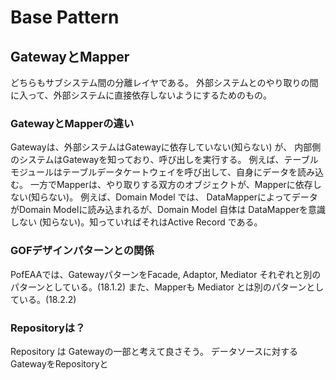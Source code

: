 # Base Pattern

## GatewayとMapper
どちらもサブシステム間の分離レイヤである。
外部システムとのやり取りの間に入って、外部システムに直接依存しないようにするためのもの。
### GatewayとMapperの違い
Gatewayは、外部システムはGatewayに依存していない(知らない) が、 内部側のシステムはGatewayを知っており、呼び出しを実行する。
例えば、テーブルモジュールはテーブルデータケートウェイを呼び出して、自身にデータを読み込む。
一方でMapperは、やり取りする双方のオブジェクトが、Mapperに依存しない(知らない)。
例えば、Domain Model では、 DataMapperによってデータがDomain Modelに読み込まれるが、Domain Model 自体は DataMapperを意識しない (知らない)。知っていればそれはActive Record である。

### GOFデザインパターンとの関係
PofEAAでは、GatewayパターンをFacade, Adaptor, Mediator それぞれと別のパターンとしている。(18.1.2)
また、Mapperも Mediator とは別のパターンとしている。(18.2.2)

### Repositoryは？
Repository は Gatewayの一部と考えて良さそう。
データソースに対するGatewayをRepositoryと
<!--stackedit_data:
eyJoaXN0b3J5IjpbLTE4NjQ2NzgwODZdfQ==
-->